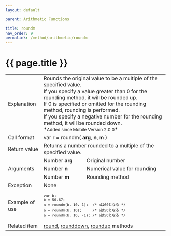 ```yaml
---
layout: default

parent: Arithmetic Functions

title: roundm
nav_order: 9
permalink: /method/arithmetic/roundm
---
```




# {{ page.title }}

<table>
  <tr>
    <td>Explanation</td>
    <td colspan="2">Rounds the original value to be a multiple of the specified value.<br>If you specify a value greater than 0 for the rounding method, it will be rounded up.<br>If 0 is specified or omitted for the rounding method, rounding is performed.<br>If you specify a negative number for the rounding method, it will be rounded down.<br>*<small>Added since Mobile Version 2.0.0</small>*</td>
  </tr>
  <tr>
    <td>Call format</td>
    <td colspan="2">var r = roundm( <b>arg</b>, <b>n</b>, <b>m</b> )</td>
  </tr>
  <tr>
    <td>Return value</td>
    <td colspan="2">Returns a number rounded to a multiple of the specified value.</td>
  </tr>  
  <tr>
    <td rowspan="3">Arguments</td>
    <td>Number <b>arg</b></td>
    <td>Original number</td>
  </tr>
  <tr>
    <td>Number <b>n</b></td>
    <td> Numerical value for rounding</td>
  </tr>
  <tr>
    <td>Number <b>m</b></td>
    <td>Rounding method</td>
  </tr>
  <tr>
    <td>Exception</td>
    <td colspan="2">None</td>
  </tr>
  <tr>
    <td>Example of use</td>
    <td colspan="2"><code><pre>var b;
b = 50.67;
a = roundm(b, 10, 1);  /* aは60となる */
a = roundm(b, 10);     /* aは50となる */
a = roundm(b, 10, -1); /* aは50となる */</pre></code></td>
  </tr>
  <tr>
    <td>Related item</td>
    <td colspan="2"><a href="/method/arithmetic/round">round</a>, <a href="/method/arithmetic/rounddown">rounddown</a>, <a href="/method/arithmetic/roundup">roundup</a> methods</td>
  </tr>
</table>





